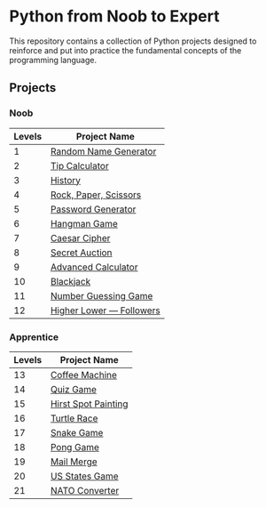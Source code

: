 # Python from Noob to Expert

This repository contains a collection of Python projects designed to reinforce and put into practice the fundamental concepts of the programming language.

## Projects

### Noob

| **Levels** | **Project Name**                                                |
| ---------- | --------------------------------------------------------------- |
| 1          | [Random Name Generator](/noob/level_1/random_name_generator.py) |
| 2          | [Tip Calculator](/noob/level_2/tip_calculator.py)               |
| 3          | [History](/noob/level_3/history.py)                             |
| 4          | [Rock, Paper, Scissors](/noob/level_4/rock_paper_scissors.py)   |
| 5          | [Password Generator](/noob/level_5/password_generator.py)       |
| 6          | [Hangman Game](/noob/level_6/hangman.py)                        |
| 7          | [Caesar Cipher](/noob/level_7/caesar_cipher.py)                 |
| 8          | [Secret Auction](/noob/level_8/secret_auction.py)               |
| 9          | [Advanced Calculator](/noob/level_9/calculator.py)              |
| 10         | [Blackjack](/noob/level_10/blackjack.py)                        |
| 11         | [Number Guessing Game](/noob/level_11/number_guessing_game.py)  |
| 12         | [Higher Lower — Followers](/noob/level_12/high_lower_game.py)   |

### Apprentice

| **Levels** | **Project Name**                                                   |
| ---------- | ------------------------------------------------------------------ |
| 13         | [Coffee Machine](/Apprentice/level_13/main.py)                     |
| 14         | [Quiz Game](/Apprentice/level_14/main.py)                          |
| 15         | [Hirst Spot Painting](/Apprentice/level_15/hirst_spot_painting.py) |
| 16         | [Turtle Race](/Apprentice/level_16/turtle_race.py)                 |
| 17         | [Snake Game](/Apprentice/level_17/snake_game.py)                   |
| 18         | [Pong Game](/Apprentice/level_18/pong.py)                          |
| 19         | [Mail Merge](/Apprentice/level_19/mail_merge.py)                   |
| 20         | [US States Game](/Apprentice/level_20/us_state_game.py)            |
| 21         | [NATO Converter](/Apprentice/level_21/nato_alphabet.py)            |
